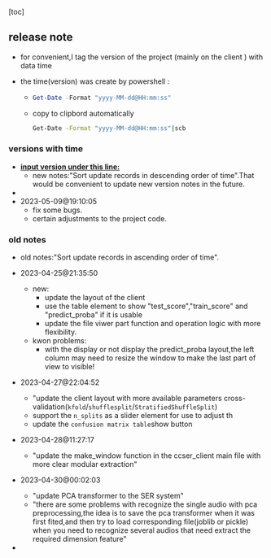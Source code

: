 [toc]

## release note

- for convenient,I tag the version of the project (mainly on the client ) with data time
- the time(version) was create by powershell :

  - ```powershell
    Get-Date -Format "yyyy-MM-dd@HH:mm:ss"
    ```
  
  - copy to clipbord automatically
  
    ```bash
    Get-Date -Format "yyyy-MM-dd@HH:mm:ss"|scb
    ```
  
    
  
  

### versions with time

- **<u>input version under this line:</u>**
  - new notes:"Sort update records in descending order of time".That would be convenient to update new version notes in the future.
- 
- 2023-05-09@19:10:05
  - fix some bugs.
  - certain adjustments to the project code.

### old notes

- old notes:"Sort update records in ascending order of time".

- 2023-04-25@21:35:50
  - new:
    - update the layout of the client
    - use the table element to show "test_score","train_score" and "predict_proba" if it is usable
    - update the file viwer part function and operation logic with more flexibility.
  - kwon problems:
    - with the display or not display the predict_proba layout,the left column may need to resize the window to make the last part of view to visible!

- 2023-04-27@22:04:52
  - "update the client layout with more available parameters cross-validation(`kfold`/`shufflesplit`/`StratifiedShuffleSplit`)
  - support the `n_splits` as a slider element for use to adjust th
  - update the `confusion matrix table`show button 

- 2023-04-28@11:27:17
  - "update the make_window function in the ccser_client main file with more clear modular extraction"
- 2023-04-30@00:02:03
  - "update PCA transformer to the SER system"
  - "there are some problems with recognize the single audio with pca preprocessing,the idea is to save the pca transformer when it was first fited,and then try to load corresponding file(joblib or pickle) when you need to recognize several audios that need extract the required dimension feature"
- 

